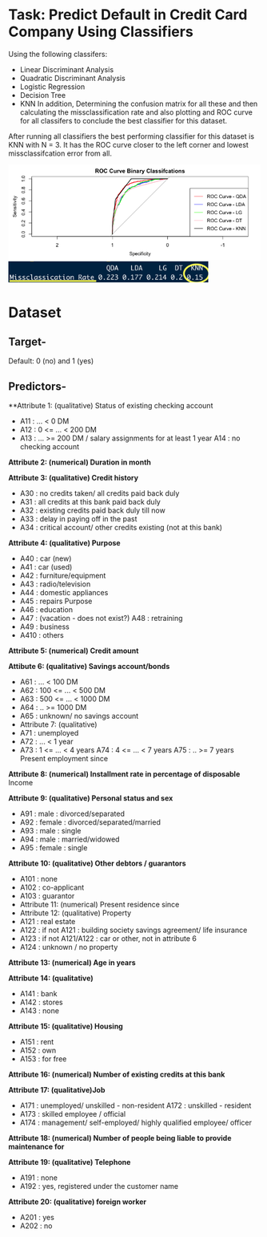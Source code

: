 # Task: Predict Default in Credit Card Company Using Classifiers
Using the following classifers: 
- Linear Discriminant Analysis
- Quadratic Discriminant Analysis
- Logistic Regression
- Decision Tree
- KNN
In addition, Determining the confusion matrix for all these and then calculating the missclassification rate and also plotting and ROC curve for all classifers to conclude the best classifier for this dataset.

After running all classifiers the best performing classifier for this dataset is KNN with N = 3. It has the ROC curve closer to the left corner and lowest missclassifcation error from all. 


<img src="https://github.com/JaimeGoB/Default-Prediction-Using-Binary-Classifiers/blob/master/data/all_roc.png"/>

<img src="https://github.com/JaimeGoB/Default-Prediction-Using-Binary-Classifiers/blob/master/data/missclassification.png" length = "600" width="400"/>




# Dataset

## Target-

Default: 0 (no) and 1 (yes)

## Predictors-

**Attribute 1: (qualitative) Status of existing checking account 

- A11 : ... < 0 DM
- A12 : 0 <= ... < 200 DM
- A13 : ... >= 200 DM / salary assignments for at least 1 year A14 : no checking account 

**Attribute 2: (numerical)   Duration in month**

**Attribute 3: (qualitative)       Credit history**

-   A30 : no credits taken/ all credits paid back duly
-   A31 : all credits at this bank paid back duly
-   A32 : existing credits paid back duly till now
-   A33 : delay in paying off in the past
-   A34 : critical account/ other credits existing (not at this bank)

**Attribute 4: (qualitative) Purpose**

-   A40 : car (new)
-   A41 : car (used)
-   A42 : furniture/equipment
-   A43 : radio/television
-   A44 : domestic appliances
-   A45 : repairs Purpose 
- A46 : education
- A47 : (vacation - does not exist?) A48 : retraining
- A49 : business
- A410 : others 

**Attribute 5: (numerical)   Credit amount**

**Attibute 6: (qualitative) Savings account/bonds**

- A61 : ... < 100 DM
- A62 : 100 <= ... < 500 DM
- A63 : 500 <= ... < 1000 DM 
- A64 : .. >= 1000 DM
- A65 : unknown/ no savings account 
- Attribute 7: (qualitative) 
- A71 : unemployed
- A72 : ... < 1 year
- A73 : 1 <= ... < 4 years A74 : 4 <= ... < 7 years A75 : .. >= 7 years Present employment since

**Attribute 8: (numerical)   Installment rate in percentage of disposable**
Income

**Attribute 9: (qualitative)       Personal status and sex**

-   A91 : male : divorced/separated
-   A92 : female : divorced/separated/married
-   A93 : male : single
-   A94 : male : married/widowed
-   A95 : female : single

**Attribute 10: (qualitative)      Other debtors / guarantors**

- A101 : none
- A102 : co-applicant 
- A103 : guarantor 
- Attribute 11: (numerical)        Present residence since
- Attribute 12: (qualitative)      Property
-   A121 : real estate
-   A122 : if not A121 : building society savings agreement/ life insurance
-   A123 : if not A121/A122 : car or other, not in attribute 6
-   A124 : unknown / no property

**Attribute 13: (numerical) Age in years**

**Attribute 14: (qualitative)**

-   A141 : bank
-   A142 : stores
-   A143 : none

**Attribute 15: (qualitative) Housing**

-   A151 : rent
-   A152 : own
-   A153 : for free

**Attribute 16: (numerical) Number of existing credits at this bank**

**Attribute 17: (qualitative)Job**

- A171 : unemployed/ unskilled - non-resident A172 : unskilled - resident
- A173 : skilled employee / official
- A174 : management/ self-employed/ highly qualified employee/ officer 

**Attribute 18: (numerical)  Number of people being liable to provide maintenance for**

**Attribute 19: (qualitative)  Telephone**

-   A191 : none
-   A192 : yes, registered under the customer name

**Attribute 20: (qualitative) foreign worker**

-   A201 : yes
- A202 : no 
